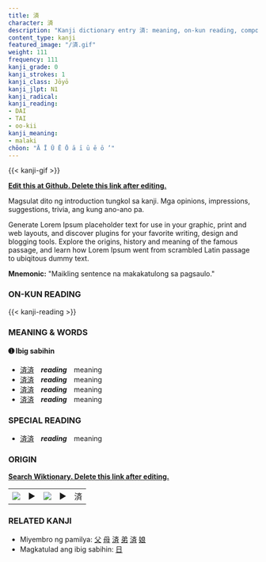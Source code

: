 ```yaml
---
title: 済
character: 済
description: "Kanji dictionary entry 済: meaning, on-kun reading, compounds, origin, related kanji"
content_type: kanji
featured_image: "/済.gif"
weight: 111
frequency: 111
kanji_grade: 0
kanji_strokes: 1
kanji_class: Jōyō
kanji_jlpt: N1
kanji_radical: 
kanji_reading: 
- DAI
- TAI
- oo-kii
kanji_meaning:
- malaki
chōon: "Ā Ī Ū Ē Ō ā ī ū ē ō ’"
---
```

[//]: # (Don't edit the line below. Kanji animated GIF code is automatically generated.)
{{< kanji-gif >}}

[//]: # (Edit below this line.)

**[Edit this at Github. Delete this link after editing.](https://github.com/tim0g/tim/tree/main/content/kanji/済/index.md)**

Magsulat dito ng introduction tungkol sa kanji. Mga opinions, impressions, suggestions, trivia, ang kung ano-ano pa.

Generate Lorem Ipsum placeholder text for use in your graphic, print and web layouts, and discover plugins for your favorite writing, design and blogging tools. Explore the origins, history and meaning of the famous passage, and learn how Lorem Ipsum went from scrambled Latin passage to ubiqitous dummy text.
 
**Mnemonic:** "Maikling sentence na makakatulong sa pagsaulo."

### ON-KUN READING

[//]: # (Don't edit the line below. ON-KUN READING code is automatically generated.)
{{< kanji-reading >}}

### MEANING & WORDS

#### ➊ **Ibig sabihin**
  - [済](../済)[済](../済)　***reading***　meaning
  - [済](../済)[済](../済)　***reading***　meaning
  - [済](../済)[済](../済)　***reading***　meaning
  - [済](../済)[済](../済)　***reading***　meaning

### SPECIAL READING
  - [済](../済)[済](../済)　***reading***　meaning

### ORIGIN

**[Search Wiktionary. Delete this link after editing.](https://wiktionary.org/wiki/済)**
<table class="kanji-table"><tr><td>
<img src="60px-済-bronze.svg.png">
</td><td>▶</td><td>
<img src="60px-済-oracle.svg.png">
</td><td>▶</td>
<td class="kanji-origin">済</td>
</tr></table>

### RELATED KANJI
- Miyembro ng pamilya: [父](../父) [母](../母) [済](../済) [弟](../弟) [済](../済) [娘](../娘)
- Magkatulad ang ibig sabihin: [日](../日)
